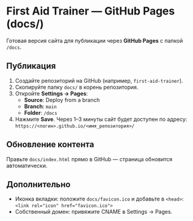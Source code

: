 # First Aid Trainer — GitHub Pages (docs/)

Готовая версия сайта для публикации через **GitHub Pages** с папкой `/docs`.

## Публикация
1. Создайте репозиторий на GitHub (например, `first-aid-trainer`).  
2. Скопируйте папку `docs/` в корень репозитория.  
3. Откройте **Settings → Pages**:  
   - **Source**: Deploy from a branch  
   - **Branch**: `main`  
   - **Folder**: `/docs`  
4. Нажмите **Save**. Через 1–3 минуты сайт будет доступен по адресу:  
   `https://<логин>.github.io/<имя_репозитория>/`

## Обновление контента
Правьте `docs/index.html` прямо в GitHub — страница обновится автоматически.

## Дополнительно
- Иконка вкладки: положите `docs/favicon.ico` и добавьте в `<head>`: `<link rel="icon" href="favicon.ico">`  
- Собственный домен: привяжите CNAME в Settings → Pages.
